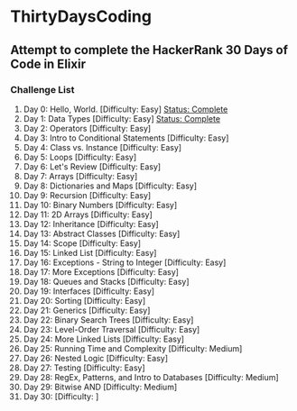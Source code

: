 # ThirtyDaysCoding


## Attempt to complete the HackerRank 30 Days of Code in Elixir 

### Challenge List

1. Day 0: Hello, World. [Difficulty: Easy] [Status: Complete](https://www.hackerrank.com/challenges/30-hello-world/submissions/code/205344677)
2. Day 1: Data Types [Difficulty: Easy] [Status: Complete](https://www.hackerrank.com/challenges/30-data-types/submissions/code/205409658)
3. Day 2: Operators [Difficulty: Easy]
4. Day 3: Intro to Conditional Statements [Difficulty: Easy]
5. Day 4: Class vs. Instance [Difficulty: Easy]
6. Day 5: Loops [Difficulty: Easy]
7. Day 6: Let's Review [Difficulty: Easy]
8. Day 7: Arrays [Difficulty: Easy]
9. Day 8: Dictionaries and Maps [Difficulty: Easy]
10. Day 9: Recursion [Difficulty: Easy]
11. Day 10: Binary Numbers [Difficulty: Easy]
12. Day 11: 2D Arrays [Difficulty: Easy]
13. Day 12: Inheritance [Difficulty: Easy]
14. Day 13: Abstract Classes [Difficulty: Easy]
15. Day 14: Scope [Difficulty: Easy]
16. Day 15: Linked List [Difficulty: Easy]
17. Day 16: Exceptions - String to Integer [Difficulty: Easy]
18. Day 17: More Exceptions [Difficulty: Easy]
19. Day 18: Queues and Stacks [Difficulty: Easy]
20. Day 19: Interfaces [Difficulty: Easy]
21. Day 20: Sorting [Difficulty: Easy]
22. Day 21: Generics [Difficulty: Easy]
23. Day 22: Binary Search Trees [Difficulty: Easy]
24. Day 23: Level-Order Traversal [Difficulty: Easy]
25. Day 24: More Linked Lists [Difficulty: Easy]
26. Day 25: Running Time and Complexity [Difficulty: Medium]
27. Day 26: Nested Logic [Difficulty: Easy]
28. Day 27: Testing [Difficulty: Easy]
29. Day 28: RegEx, Patterns, and Intro to Databases [Difficulty: Medium]
30. Day 29: Bitwise AND [Difficulty: Medium]
31. Day 30:  [Difficulty: ]